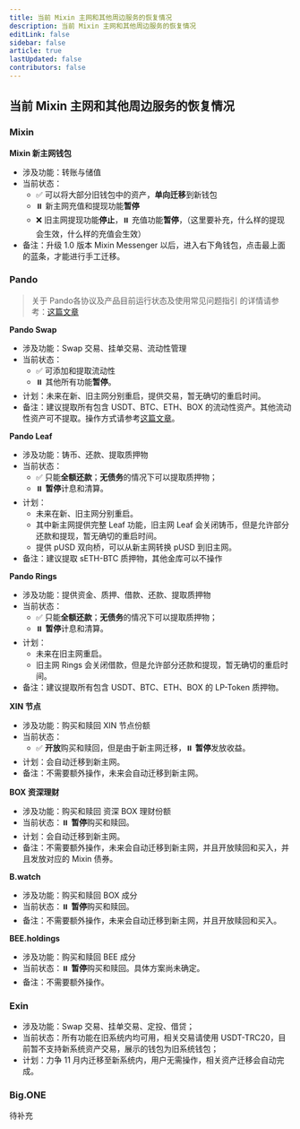 ```yaml
---
title: 当前 Mixin 主网和其他周边服务的恢复情况
description: 当前 Mixin 主网和其他周边服务的恢复情况
editLink: false
sidebar: false
article: true
lastUpdated: false
contributors: false
---
```


## 当前 Mixin 主网和其他周边服务的恢复情况

### Mixin 

**Mixin 新主网钱包**

- 涉及功能：转账与储值
- 当前状态：
  - ✅ 可以将大部分旧钱包中的资产，**单向迁移**到新钱包
  - ⏸️ 新主网充值和提现功能**暂停**
  - ❌ 旧主网提现功能**停止**，⏸️ 充值功能**暂停**，（这里要补充，什么样的提现会生效，什么样的充值会生效）
- 备注：升级 1.0 版本 Mixin Messenger 以后，进入右下角钱包，点击最上面的蓝条，才能进行手工迁移。

### Pando

> 关于 Pando各协议及产品目前运行状态及使用常见问题指引 的详情请参考：[这篇文章](https://quill.im/39204791/53e5f9e6-76d8-46bd-b276-650e852ea5c3)

**Pando Swap**

- 涉及功能：Swap 交易、挂单交易、流动性管理
- 当前状态：
  - ✅ 可添加和提取流动性
  - ⏸️ 其他所有功能**暂停**。
- 计划：未来在新、旧主网分别重启，提供交易，暂无确切的重启时间。
- 备注：建议提取所有包含 USDT、BTC、ETH、BOX 的流动性资产。其他流动性资产可不提取。操作方式请参考[这篇文章](https://quill.im/39204791/53e5f9e6-76d8-46bd-b276-650e852ea5c3)。

**Pando Leaf**

- 涉及功能：铸币、还款、提取质押物
- 当前状态：
  - ✅ 只能**全额还款**；**无债务**的情况下可以提取质押物；
  - ⏸️ **暂停**计息和清算。
- 计划：
  - 未来在新、旧主网分别重启。
  - 其中新主网提供完整 Leaf 功能，旧主网 Leaf 会关闭铸币，但是允许部分还款和提现，暂无确切的重启时间。
  - 提供 pUSD 双向桥，可以从新主网转换 pUSD 到旧主网。
- 备注：建议提取 sETH-BTC 质押物，其他金库可以不操作

**Pando Rings**

- 涉及功能：提供资金、质押、借款、还款、提取质押物
- 当前状态：
  - ✅ 只能**全额还款**；**无债务**的情况下可以提取质押物；
  - ⏸️ **暂停**计息和清算。
- 计划：
  - 未来在旧主网重启。
  - 旧主网 Rings 会关闭借款，但是允许部分还款和提现，暂无确切的重启时间。
- 备注：建议提取所有包含 USDT、BTC、ETH、BOX 的 LP-Token 质押物。

**XIN 节点**

- 涉及功能：购买和赎回 XIN 节点份额
- 当前状态：
  - ✅ **开放**购买和赎回，但是由于新主网迁移，⏸️ **暂停**发放收益。
- 计划：会自动迁移到新主网。
- 备注：不需要额外操作，未来会自动迁移到新主网。

**BOX 资深理财**

- 涉及功能：购买和赎回 资深 BOX 理财份额
- 当前状态：⏸️ **暂停**购买和赎回。
- 计划：会自动迁移到新主网。
- 备注：不需要额外操作，未来会自动迁移到新主网，并且开放赎回和买入，并且发放对应的 Mixin 债券。

**B.watch**

- 涉及功能：购买和赎回 BOX 成分
- 当前状态：⏸️ **暂停**购买和赎回。
- 备注：不需要额外操作，未来会自动迁移到新主网，并且开放赎回和买入。

**BEE.holdings**

- 涉及功能：购买和赎回 BEE 成分
- 当前状态：⏸️ **暂停**购买和赎回。具体方案尚未确定。
- 备注：不需要额外操作。

### Exin 

- 涉及功能：Swap 交易、挂单交易、定投、借贷；
- 当前状态：所有功能在旧系统内均可用，相关交易请使用 USDT-TRC20，目前暂不支持新系统资产交易，展示的钱包为旧系统钱包；
- 计划：力争 11 月内迁移至新系统内，用户无需操作，相关资产迁移会自动完成。

### Big.ONE

待补充
